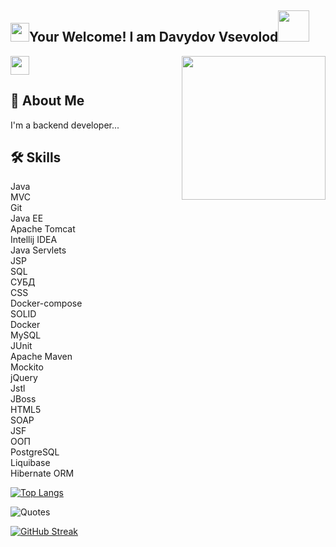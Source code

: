 <h2><img src="https://emojis.slackmojis.com/emojis/images/1531849430/4246/blob-sunglasses.gif?1531849430" width="30"/>Your Welcome! I am Davydov Vsevolod<img src="https://media.giphy.com/media/12oufCB0MyZ1Go/giphy.gif" width="50"></h2>
<img align='right' src="https://media.giphy.com/media/M9gbBd9nbDrOTu1Mqx/giphy.gif" width="230">
<img src="https://media.giphy.com/media/WUlplcMpOCEmTGBtBW/giphy.gif" width="30"> 

## 🚀 About Me
I'm a backend developer...



## 🛠 Skills
Java    
MVC     
Git     
Java EE     
Apache Tomcat       
Intellij IDEA       
Java Servlets       
JSP     
SQL     
СУБД        
CSS     
Docker-compose      
SOLID       
Docker      
MySQL       
JUnit       
Apache Maven        
Mockito     
jQuery      
Jstl        
JBoss       
HTML5       
SOAP        
JSF     
ООП     
PostgreSQL      
Liquibase       
Hibernate ORM       


[![Top Langs](https://github-readme-stats.vercel.app/api/top-langs/?username=vdavdov&layout=compact)](https://github.com/vdavdov/github-readme-stats)




![Quotes](https://quotes-github-readme.vercel.app/api?type=horizontal&theme=dark)







[![GitHub Streak](https://streak-stats.demolab.com/?user=vdavdov)](https://git.io/streak-stats)
